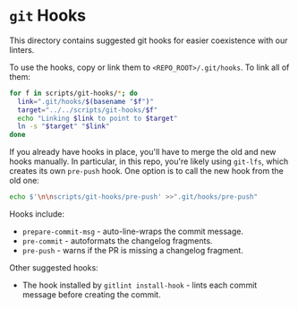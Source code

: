 # `git` Hooks

This directory contains suggested git hooks for easier coexistence with our
linters.

To use the hooks, copy or link them to `<REPO_ROOT>/.git/hooks`. To link all of
them:

```bash
for f in scripts/git-hooks/*; do
  link=".git/hooks/$(basename "$f")"
  target="../../scripts/git-hooks/$f"
  echo "Linking $link to point to $target"
  ln -s "$target" "$link"
done
```

If you already have hooks in place, you'll have to merge the old and new hooks
manually. In particular, in this repo, you're likely using `git-lfs`, which
creates its own `pre-push` hook. One option is to call the new hook from the old
one:

```bash
echo $'\n\nscripts/git-hooks/pre-push' >>".git/hooks/pre-push"
```

Hooks include:

- `prepare-commit-msg` - auto-line-wraps the commit message.
- `pre-commit` - autoformats the changelog fragments.
- `pre-push` - warns if the PR is missing a changelog fragment.

Other suggested hooks:

- The hook installed by `gitlint install-hook` - lints each commit message
  before creating the commit.
